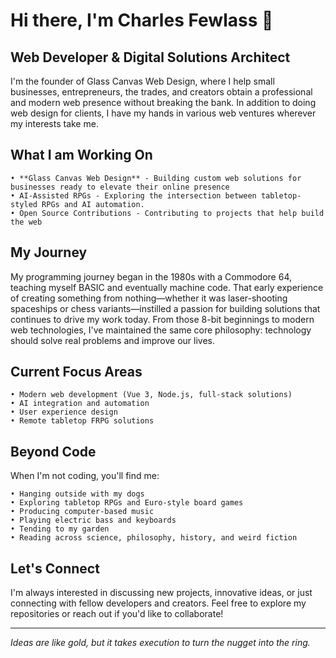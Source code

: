 # Hi there, I'm Charles Fewlass 👋

## Web Developer & Digital Solutions Architect
I'm the founder of Glass Canvas Web Design, where I help small businesses, entrepreneurs, the trades, and creators obtain a professional and modern web presence without breaking the bank. In addition to doing web design for clients, I have my hands in various web ventures wherever my interests take me.

## What I am Working On
    • **Glass Canvas Web Design** - Building custom web solutions for businesses ready to elevate their online presence 
    • AI-Assisted RPGs - Exploring the intersection between tabletop-styled RPGs and AI automation.
    • Open Source Contributions - Contributing to projects that help build the web

## My Journey
My programming journey began in the 1980s with a Commodore 64, teaching myself BASIC and eventually machine code. That early experience of creating something from nothing—whether it was laser-shooting spaceships or chess variants—instilled a passion for building solutions that continues to drive my work today.
From those 8-bit beginnings to modern web technologies, I've maintained the same core philosophy: technology should solve real problems and improve our lives.

## Current Focus Areas
    • Modern web development (Vue 3, Node.js, full-stack solutions) 
    • AI integration and automation 
    • User experience design 
    • Remote tabletop FRPG solutions

## Beyond Code
When I'm not coding, you'll find me:

    • Hanging outside with my dogs
    • Exploring tabletop RPGs and Euro-style board games 
    • Producing computer-based music 
    • Playing electric bass and keyboards 
    • Tending to my garden 
    • Reading across science, philosophy, history, and weird fiction

## Let's Connect
I'm always interested in discussing new projects, innovative ideas, or just connecting with fellow developers and creators. Feel free to explore my repositories or reach out if you'd like to collaborate!

---
*Ideas are like gold, but it takes execution to turn the nugget into the ring.*

<!---
elbuagnin/elbuagnin is a ✨ special ✨ repository because its `README.md` (this file) appears on your GitHub profile.
You can click the Preview link to take a look at your changes.
--->

